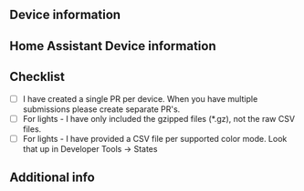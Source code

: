 <!--
  You are amazing! Thanks for contributing to our project!
  Please, DO NOT DELETE ANY TEXT from this template! (unless instructed).
-->
## Device information
<!--
  Provide and links and additional information about the device you are adding in this PR.
-->

## Home Assistant Device information
<!--
  Provide the Home Assistant device information. This can be found on the device page in HA, on the top left under `Device Info`.
  Please paste that information here.
-->

## Checklist
<!--
  Please check all the boxes when applicable.
-->

- [ ] I have created a single PR per device. When you have multiple submissions please create separate PR's.
- [ ] For lights - I have only included the gzipped files (*.gz), not the raw CSV files.
- [ ] For lights - I have provided a CSV file per supported color mode. Look that up in Developer Tools -> States

## Additional info
<!--
  Add any additional info we must know about the measurements here.
-->
